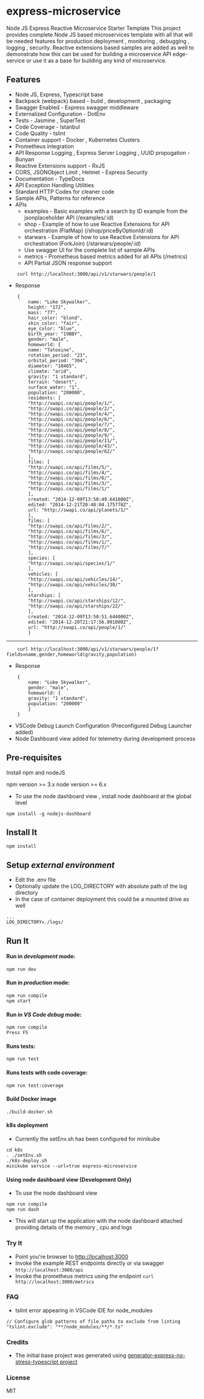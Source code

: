 # express-microservice

Node JS Express Reactive Microservice Starter Template
This project provides complete Node JS based microservices template with all that will be needed features for production deployment , monitoring , debugging , logging , security. Reactive extensions based samples are added as well to demonstrate how this can be used for building a microservice API edge-service or use it as a base for building any kind of microservice.

## Features

* Node JS, Express, Typescript base
* Backpack (webpack) based - build , development , packaging
* Swagger Enabled - Express swagger middleware
* Externalized Configuration - DotEnv
* Tests - Jasmine , SuperTest
* Code Coverage - Istanbul
* Code Quality - tslint
* Container support - Docker , Kubernetes Clusters
* Prometheus integration
* API Response Logging , Express Server Logging , UUID propogation - Bunyan
* Reactive Extensions support - RxJS
* CORS, JSONObject Limit , Helmet - Express Security
* Documentation - TypeDocs
* API Exception Handling Utilities
* Standard HTTP Codes for cleaner code
* Sample APIs, Patterns for reference
* APIs
   - examples - Basic examples with a search by ID example from the jsonplaceholder API (/examples/:id)
   - shop     - Example of how to use Reactive Extensions for API orchestration (FlatMap) (/shop/priceByOptionId/:id)
   - starwars - Example of how to use Reactive Extensions for API orchestration (ForkJoin) (/starwars/people/:id)
   - Use swagger UI for the complete list of sample APIs
   - metrics  - Prometheus based metrics added for all APIs (/metrics)
   - API Partial JSON response support 
```
    curl http://localhost:3000/api/v1/starwars/people/1
```
- Response
```
    {
        name: "Luke Skywalker",
        height: "172",
        mass: "77",
        hair_color: "blond",
        skin_color: "fair",
        eye_color: "blue",
        birth_year: "19BBY",
        gender: "male",
        homeworld: {
        name: "Tatooine",
        rotation_period: "23",
        orbital_period: "304",
        diameter: "10465",
        climate: "arid",
        gravity: "1 standard",
        terrain: "desert",
        surface_water: "1",
        population: "200000",
        residents: [
        "http://swapi.co/api/people/1/",
        "http://swapi.co/api/people/2/",
        "http://swapi.co/api/people/4/",
        "http://swapi.co/api/people/6/",
        "http://swapi.co/api/people/7/",
        "http://swapi.co/api/people/8/",
        "http://swapi.co/api/people/9/",
        "http://swapi.co/api/people/11/",
        "http://swapi.co/api/people/43/",
        "http://swapi.co/api/people/62/"
        ],
        films: [
        "http://swapi.co/api/films/5/",
        "http://swapi.co/api/films/4/",
        "http://swapi.co/api/films/6/",
        "http://swapi.co/api/films/3/",
        "http://swapi.co/api/films/1/"
        ],
        created: "2014-12-09T13:50:49.641000Z",
        edited: "2014-12-21T20:48:04.175778Z",
        url: "http://swapi.co/api/planets/1/"
        },
        films: [
        "http://swapi.co/api/films/2/",
        "http://swapi.co/api/films/6/",
        "http://swapi.co/api/films/3/",
        "http://swapi.co/api/films/1/",
        "http://swapi.co/api/films/7/"
        ],
        species: [
        "http://swapi.co/api/species/1/"
        ],
        vehicles: [
        "http://swapi.co/api/vehicles/14/",
        "http://swapi.co/api/vehicles/30/"
        ],
        starships: [
        "http://swapi.co/api/starships/12/",
        "http://swapi.co/api/starships/22/"
        ],
        created: "2014-12-09T13:50:51.644000Z",
        edited: "2014-12-20T21:17:56.891000Z",
        url: "http://swapi.co/api/people/1/"
        }
```
---
```
    curl http://localhost:3000/api/v1/starwars/people/1?fields=name,gender,homeworld(gravity,population)
```
- Response
```
    {
        name: "Luke Skywalker",
        gender: "male",
        homeworld: {
        gravity: "1 standard",
        population: "200000"
        }
    }
```
* VSCode Debug Launch Configuration (Preconfigured Debug Launcher added)
* Node Dashboard view added for telemetry during development process

## Pre-requisites

Install npm and nodeJS

npm version >= 3.x
node version >= 6.x

* To use the node dashboard view , install node dashboard at the global level 

```
npm install -g nodejs-dashboard

```
## Install It

```
npm install
```
## Setup *external environment*

* Edit the .env file
* Optionally update the LOG_DIRECTORY with absolute path of the log directory
* In the case of container deployment this could be a mounted drive as well

```
...
LOG_DIRECTORY=./logs/

```

## Run It
#### Run in *development* mode:

```
npm run dev
```

#### Run in *production* mode:

```
npm run compile
npm start
```

#### Run in *VS Code debug* mode:

```
npm run compile
Press F5
```

#### Runs tests:

```
npm run test
```
#### Runs tests with code coverage:

```
npm run test:coverage
```

#### Build Docker image

```
./build-docker.sh
```

#### k8s deployment
* Currently the setEnv.sh has been configured for minikube

```
cd k8s
. ./setEnv.sh
./k8s-deploy.sh
minikube service --url=true express-microservice
```
#### Using node dashboard view (Development Only)
* To use the node dashboard view

```
npm run compile
npm run dash
```
* This will start up the application with the node dashboard attached providing details of the memory , cpu and logs

### Try It

* Point you're browser to [http://localhost:3000](http://localhost:3000)
* Invoke the example REST endpoints directly or via swagger `http://localhost:3000/api`
* Invoke the prometheus metrics using the endpoint `curl http://localhost:3000/metrics`
   
### FAQ

* tslint error appearing in VSCode IDE for node_modules
```
// Configure glob patterns of file paths to exclude from linting
"tslint.exclude": "**/node_modules/**/*.ts"
```
### Credits

* The initial base project was generated using [generator-express-no-stress-typescript project](https://github.com/cdimascio/generator-express-no-stress-typescript) 

### License

MIT

